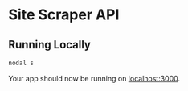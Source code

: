 # Site Scraper API

## Running Locally

```sh
nodal s
```

Your app should now be running on [localhost:3000](http://localhost:3000/).

